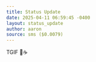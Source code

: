 ```yaml
---
title: Status Update
date: 2025-04-11 06:59:45 -0400
layout: status_update
author: aaron
source: sms ($0.0079)
---
```

TGIF 🤪☕️
